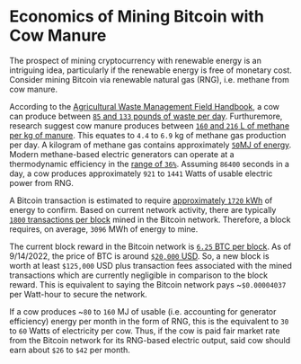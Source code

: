 # Economics of Mining Bitcoin with Cow Manure

The prospect of mining cryptocurrency with renewable energy is an intriguing  idea, particularly if the renewable energy is free of monetary cost. 
Consider mining Bitcoin via renewable natural gas (RNG), i.e. methane from cow manure. 

According to the [Agricultural Waste Management Field Handbook](https://directives.sc.egov.usda.gov/viewerFS.aspx?hid=21430), a cow can produce between
[`85` and `133` pounds of waste per day](https://directives.sc.egov.usda.gov/OpenNonWebContent.aspx?content=31475.wba). Furthuremore, research suggest cow manure 
produces between [`160` and `216` L of methane per kg of manure](https://www.researchgate.net/publication/324976649_Biogas_Production_from_Different_Types_of_Cow_Manure#:~:text=The%20methane%20yield%20was%20found,%2Fkg%20VS). This equates to `4.4` to `6.9` kg of methane gas production per day. A kilogram of methane gas contains approximately
[`50`MJ of energy](https://world-nuclear.org/information-library/facts-and-figures/heat-values-of-various-fuels.aspx). Modern methane-based electric generators
can operate at a thermodynamic  efficiency in the [range of `36%`](https://www.yanmar.com/global/about/technology/technical_review/2016/0727_1.html#:~:text=The%20BP%2DG%20power%20generation,23.3MJ%2FNm3). Assuming `86400` seconds in a day, a cow produces approximately `921` to `1441` Watts of usable
electric power from RNG. 

A Bitcoin transaction is estimated to require [approximately `1720` kWh](https://www.coindesk.com/business/2021/08/18/how-much-energy-does-bitcoin-use/) of energy to confirm. Based on current network activity, there are typically [`1800` transactions per block](https://www.blockchain.com/charts/n-transactions-per-block) mined in the Bitcoin network.  Therefore, a block requires, on average, `3096` MWh of energy to mine. 

The current block reward in the Bitcoin network is [`6.25` BTC per block](https://www.investopedia.com/bitcoin-halving-4843769#:~:text=As%20of%202022%2C%20Bitcoin%20miners,the%20block%20reward%20approaches%20zero.). As of 9/14/2022, the price of BTC is around
[`$20,000` USD](https://www.coindesk.com/price/bitcoin/). So, a new block is worth at least `$125,000` USD plus transaction fees associated with the 
mined transactions which are currently negligible in comparison to the block reward. This is equivalent to saying the Bitcoin network
pays ~`$0.00004037` per Watt-hour to secure the network. 

If a cow produces ~`80` to `160` MJ of usable (i.e. accounting for generator efficiency) energy per month in the form of RNG, this is the equivalent to `30` to `60` Watts of electricity per cow. Thus, if the cow is paid fair market rate from the Bitcoin network for its RNG-based electric output, said cow should earn about `$26` to
`$42` per month. 
